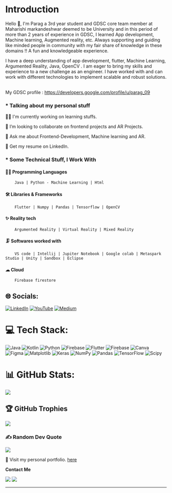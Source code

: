 # Introduction
Hello 👋, I'm Parag a 3rd year student and GDSC core team member at Maharishi markandeshwar deemed to be University and in this period of more than 2 years of experience in GDSC, I learned App development, Machine learning, Augmented reality, etc. Always supporting and guiding like minded people in community with my fair share of knowledge in these domains !! A fun and  knowledgeable experience.

I have a deep understanding of app development, flutter, Machine Learning, Argumented Reality, Java, OpenCV . I am eager to bring my skills and experience to a new challenge as an engineer. I have worked with and can work with different technologies to implement scalable and robust solutions.<br><br>

My GDSC profile : https://developers.google.com/profile/u/parag_09


### * Talking about my personal stuff 


  👨‍💻 I'm currently working on learning stuffs.

  👯 I’m looking to collaborate on frontend projects and AR Projects.

  💬 Ask me about Frontend-Development, Machine learning and AR.

  📄 Get my resume on LinkedIn.
  

### * Some Technical Stuff, I Work With

 #### 👨‍💻 Programming Languages
  
        Java | Python - Machine Learning | Html

 #### 🛠 Libraries & Frameworks
  
        Flutter | Numpy | Pandas | Tensorflow | OpenCV

 #### ✨ Reality tech
  
        Argumented Reality | Virtual Reality | Mixed Reality

 #### 🗜 Softwares worked with
   
        VS code | Intellij | Jupiter Notebook | Google colab | Metaspark Studio | Unity | Sandbox | Eclipse

 #### ☁ Cloud 
   
        Firebase firestore

## 🌐 Socials:
[![LinkedIn](https://img.shields.io/badge/LinkedIn-%230077B5.svg?logo=linkedin&logoColor=white)](https://www.linkedin.com/in/parag-sharma-8084a8250) [![YouTube](https://img.shields.io/badge/YouTube-%23FF0000.svg?logo=YouTube&logoColor=white)](https://youtube.com/@paragsharma6159?si=UXp_PbfaNw9x-2Qb) [![Medium](https://img.shields.io/badge/Medium-12100E?logo=medium&logoColor=white)](https://medium.com/@sharmaparag2004) 
# 💻 Tech Stack:
![Java](https://img.shields.io/badge/java-%23ED8B00.svg?style=flat&logo=openjdk&logoColor=white) ![Kotlin](https://img.shields.io/badge/kotlin-%237F52FF.svg?style=flat&logo=kotlin&logoColor=white) ![Python](https://img.shields.io/badge/python-3670A0?style=flat&logo=python&logoColor=ffdd54) ![Firebase](https://img.shields.io/badge/firebase-%23039BE5.svg?style=flat&logo=firebase) ![Flutter](https://img.shields.io/badge/Flutter-%2302569B.svg?style=flat&logo=Flutter&logoColor=white) ![Firebase](https://img.shields.io/badge/Firebase-039BE5?style=flat&logo=Firebase&logoColor=white) ![Canva](https://img.shields.io/badge/Canva-%2300C4CC.svg?style=flat&logo=Canva&logoColor=white) ![Figma](https://img.shields.io/badge/figma-%23F24E1E.svg?style=flat&logo=figma&logoColor=white) ![Matplotlib](https://img.shields.io/badge/Matplotlib-%23ffffff.svg?style=flat&logo=Matplotlib&logoColor=black) ![Keras](https://img.shields.io/badge/Keras-%23D00000.svg?style=flat&logo=Keras&logoColor=white) ![NumPy](https://img.shields.io/badge/numpy-%23013243.svg?style=flat&logo=numpy&logoColor=white) ![Pandas](https://img.shields.io/badge/pandas-%23150458.svg?style=flat&logo=pandas&logoColor=white) ![TensorFlow](https://img.shields.io/badge/TensorFlow-%23FF6F00.svg?style=flat&logo=TensorFlow&logoColor=white) ![Scipy](https://img.shields.io/badge/SciPy-%230C55A5.svg?style=flat&logo=scipy&logoColor=%white)
# 📊 GitHub Stats:
<!-------- ![](https://github-readme-streak-stats.herokuapp.com/?user=P09s&theme=dark&hide_border=false)<br/> ------>
![](https://github-readme-stats.vercel.app/api/top-langs/?username=P09s&theme=dark&hide_border=false&include_all_commits=true&count_private=false&layout=compact)


<!------![](https://github-readme-stats.vercel.app/api?username=P09s&theme=dark&hide_border=false&include_all_commits=false&count_private=false)<br/>----->

## 🏆 GitHub Trophies
![](https://github-profile-trophy.vercel.app/?username=P09s&theme=chalk&no-frame=false&no-bg=true&margin-w=4)
<!----<img src="https://github-profile-trophy.vercel.app/?username=P09s&theme=juicyfresh&no-frame=false&no-bg=false&margin-w=4"/>---->

### ✍️ Random Dev Quote
![](https://quotes-github-readme.vercel.app/api?type=horizontal&theme=radical)

<!----------<h2 align="left">📑 Latest Blog</h2>

[![Aaditya Mishra Medium](https://github-readme-medium.vercel.app/?username=sharmaparag2004)](https://medium.com/@sharmaparag2004)

###

<h2 align="center">Summary</h2>

###
<div align="center">

[![GitHub WidgetBox](https://github-widgetbox.vercel.app/api/profile?username=P09s&data=followers,repositories,stars&theme=darkmode)](https://github.com/P09s)

<div/>
-------------------->

🚀 Visit my personal portfolio. [here](https://paragtech.netlify.app/)

**Contact Me**

<a href="mailto:sharmaparag2004@gmail.com"><img src="https://img.shields.io/badge/Gmail-D14836?style=for-the-badge&logo=gmail&logoColor=white"/></a>
<a href="https://www.linkedin.com/in/parag-sharma-8084a8250/"><img src="https://img.shields.io/badge/LinkedIn-0077B5?style=for-the-badge&logo=linkedin&logoColor=white"></img></a>

---
